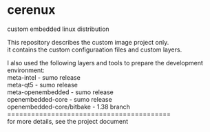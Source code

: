# cerenux
custom embedded linux distribution



This repository describes the custom image project only.<br>
it contains the custom configuraation files and custom layers.<br>

I also used the following layers and tools to prepare the development environment:<br>
meta-intel                - sumo release<br>
meta-qt5                  - sumo release<br>
meta-openembedded         - sumo release<br>
openembedded-core         - sumo release<br>
openembedded-core/bitbake - 1.38 branch<br>
=========================================<br>
for more details, see the project document<br>
